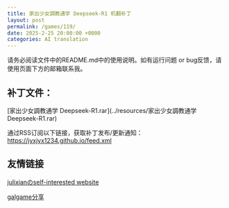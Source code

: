 ```yaml
---
title: 家出少女調教通学 Deepseek-R1 机翻补丁
layout: post
permalink: /games/119/
date: 2025-2-25 20:00:00 +0800
categories: AI translation
---
```



请务必阅读文件中的README.md中的使用说明。如有运行问题 or bug反馈，请使用页面下方的邮箱联系我。



## 补丁文件：

[家出少女調教通学 Deepseek-R1.rar](../resources/家出少女調教通学 Deepseek-R1.rar)

 

通过RSS订阅以下链接，获取补丁发布/更新通知：https://jyxjyx1234.github.io/feed.xml

## 友情链接

[julixianのself-interested website](https://julixian-siw.worldsystem.top/) 

[galgame分享](https://t.me/galgpt)